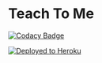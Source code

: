 # Teach To Me

[![Codacy Badge](https://app.codacy.com/project/badge/Grade/fbf24aca95e848e295afd4a7523983e5)](https://www.codacy.com/gh/Rock3tTeam/Teach-me?utm_source=github.com&amp;utm_medium=referral&amp;utm_content=Rock3tTeam/Teach-me&amp;utm_campaign=Badge_Grade)

[![Deployed to Heroku](https://www.herokucdn.com/deploy/button.png)](https://teach2-me.herokuapp.com/)
